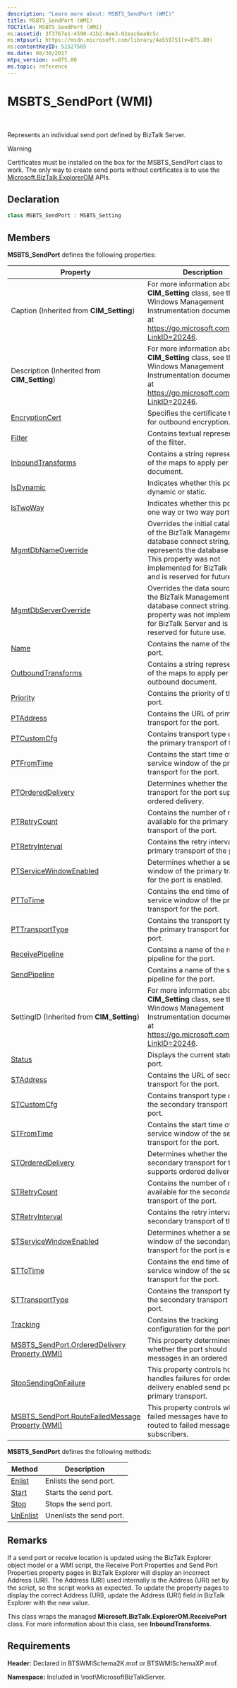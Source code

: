 ```yaml
---
description: "Learn more about: MSBTS_SendPort (WMI)"
title: MSBTS_SendPort (WMI)
TOCTitle: MSBTS_SendPort (WMI)
ms:assetid: 3f3767e1-4590-41b2-8ee3-02eac6ea8c5c
ms:mtpsurl: https://msdn.microsoft.com/library/Aa559751(v=BTS.80)
ms:contentKeyID: 51527565
ms.date: 08/30/2017
mtps_version: v=BTS.80
ms.topic: reference
---
```


# MSBTS\_SendPort (WMI)

 

Represents an individual send port defined by BizTalk Server.


> [!WARNING]
> <P>Certificates must be installed on the box for the MSBTS_SendPort class to work. The only way to create send ports without certificates is to use the <A href="/previous-versions/">Microsoft.BizTalk.ExplorerOM</A> APIs.</P>



## Declaration

```C#
class MSBTS_SendPort : MSBTS_Setting  
```

## Members

**MSBTS\_SendPort** defines the following properties:

<table>
<thead>
<tr class="header">
<th>Property</th>
<th>Description</th>
</tr>
</thead>
<tbody>
<tr class="odd">
<td>Caption (Inherited from <strong>CIM_Setting</strong>)</td>
<td>For more information about the <strong>CIM_Setting</strong> class, see the Windows Management Instrumentation documentation at <a href="/windows/win32/cimwin32prov/cim-setting">https://go.microsoft.com/fwlink/?LinkID=20246</a>.</td>
</tr>
<tr class="even">
<td>Description (Inherited from <strong>CIM_Setting</strong>)</td>
<td>For more information about the <strong>CIM_Setting</strong> class, see the Windows Management Instrumentation documentation at <a href="/windows/win32/cimwin32prov/cim-setting">https://go.microsoft.com/fwlink/?LinkID=20246</a>.</td>
</tr>
<tr class="odd">
<td><a href="msbts-sendport-encryptioncert-property-wmi.md">EncryptionCert</a></td>
<td>Specifies the certificate to use for outbound encryption.</td>
</tr>
<tr class="even">
<td><a href="msbts-sendport-filter-property-wmi.md">Filter</a></td>
<td>Contains textual representation of the filter.</td>
</tr>
<tr class="odd">
<td><a href="msbts-sendport-inboundtransforms-property-wmi.md">InboundTransforms</a></td>
<td>Contains a string representation of the maps to apply per inbound document.</td>
</tr>
<tr class="even">
<td><a href="msbts-sendport-isdynamic-property-wmi.md">IsDynamic</a></td>
<td>Indicates whether this port is a dynamic or static.</td>
</tr>
<tr class="odd">
<td><a href="msbts-sendport-istwoway-property-wmi.md">IsTwoWay</a></td>
<td>Indicates whether this port is a one way or two way port.</td>
</tr>
<tr class="even">
<td><a href="msbts-sendport-mgmtdbnameoverride-property-wmi.md">MgmtDbNameOverride</a></td>
<td>Overrides the initial catalog part of the BizTalk Management database connect string, and represents the database name. This property was not implemented for BizTalk Server and is reserved for future use.</td>
</tr>
<tr class="odd">
<td><a href="msbts-sendport-mgmtdbserveroverride-property-wmi.md">MgmtDbServerOverride</a></td>
<td>Overrides the data source part of the BizTalk Management database connect string. This property was not implemented for BizTalk Server and is reserved for future use.</td>
</tr>
<tr class="even">
<td><a href="msbts-sendport-name-property-wmi.md">Name</a></td>
<td>Contains the name of the send port.</td>
</tr>
<tr class="odd">
<td><a href="msbts-sendport-outboundtransforms-property-wmi.md">OutboundTransforms</a></td>
<td>Contains a string representation of the maps to apply per outbound document.</td>
</tr>
<tr class="even">
<td><a href="msbts-sendport-priority-property-wmi.md">Priority</a></td>
<td>Contains the priority of the send port.</td>
</tr>
<tr class="odd">
<td><a href="msbts-sendport-ptaddress-property-wmi.md">PTAddress</a></td>
<td>Contains the URL of primary transport for the port.</td>
</tr>
<tr class="even">
<td><a href="msbts-sendport-ptcustomcfg-property-wmi.md">PTCustomCfg</a></td>
<td>Contains transport type data for the primary transport of the port.</td>
</tr>
<tr class="odd">
<td><a href="msbts-sendport-ptfromtime-property-wmi.md">PTFromTime</a></td>
<td>Contains the start time of the service window of the primary transport for the port.</td>
</tr>
<tr class="even">
<td><a href="msbts-sendport-ptordereddelivery-property-wmi.md">PTOrderedDelivery</a></td>
<td>Determines whether the primary transport for the port supports ordered delivery.</td>
</tr>
<tr class="odd">
<td><a href="msbts-sendport-ptretrycount-property-wmi.md">PTRetryCount</a></td>
<td>Contains the number of retries available for the primary transport of the port.</td>
</tr>
<tr class="even">
<td><a href="msbts-sendport-ptretryinterval-property-wmi.md">PTRetryInterval</a></td>
<td>Contains the retry interval for the primary transport of the port.</td>
</tr>
<tr class="odd">
<td><a href="msbts-sendport-ptservicewindowenabled-property-wmi.md">PTServiceWindowEnabled</a></td>
<td>Determines whether a service window of the primary transport for the port is enabled.</td>
</tr>
<tr class="even">
<td><a href="msbts-sendport-pttotime-property-wmi.md">PTToTime</a></td>
<td>Contains the end time of the service window of the primary transport for the port.</td>
</tr>
<tr class="odd">
<td><a href="msbts-sendport-pttransporttype-property-wmi.md">PTTransportType</a></td>
<td>Contains the transport type of the primary transport for the port.</td>
</tr>
<tr class="even">
<td><a href="msbts-sendport-receivepipeline-property-wmi.md">ReceivePipeline</a></td>
<td>Contains a name of the receive pipeline for the port.</td>
</tr>
<tr class="odd">
<td><a href="msbts-sendport-sendpipeline-property-wmi.md">SendPipeline</a></td>
<td>Contains a name of the send pipeline for the port.</td>
</tr>
<tr class="even">
<td>SettingID (Inherited from <strong>CIM_Setting</strong>)</td>
<td>For more information about the <strong>CIM_Setting</strong> class, see the Windows Management Instrumentation documentation at <a href="/windows/win32/cimwin32prov/cim-setting">https://go.microsoft.com/fwlink/?LinkID=20246</a>.</td>
</tr>
<tr class="odd">
<td><a href="msbts-sendport-status-property-wmi.md">Status</a></td>
<td>Displays the current status of the port.</td>
</tr>
<tr class="even">
<td><a href="msbts-sendport-staddress-property-wmi.md">STAddress</a></td>
<td>Contains the URL of secondary transport for the port.</td>
</tr>
<tr class="odd">
<td><a href="msbts-sendport-stcustomcfg-property-wmi.md">STCustomCfg</a></td>
<td>Contains transport type data for the secondary transport of the port.</td>
</tr>
<tr class="even">
<td><a href="msbts-sendport-stfromtime-property-wmi.md">STFromTime</a></td>
<td>Contains the start time of the service window of the secondary transport for the port.</td>
</tr>
<tr class="odd">
<td><a href="msbts-sendport-stordereddelivery-property-wmi.md">STOrderedDelivery</a></td>
<td>Determines whether the secondary transport for the port supports ordered delivery.</td>
</tr>
<tr class="even">
<td><a href="msbts-sendport-stretrycount-property-wmi.md">STRetryCount</a></td>
<td>Contains the number of retries available for the secondary transport of the port.</td>
</tr>
<tr class="odd">
<td><a href="msbts-sendport-stretryinterval-property-wmi.md">STRetryInterval</a></td>
<td>Contains the retry interval for the secondary transport of the port.</td>
</tr>
<tr class="even">
<td><a href="msbts-sendport-stservicewindowenabled-property-wmi.md">STServiceWindowEnabled</a></td>
<td>Determines whether a service window of the secondary transport for the port is enabled.</td>
</tr>
<tr class="odd">
<td><a href="msbts-sendport-sttotime-property-wmi.md">STToTime</a></td>
<td>Contains the end time of the service window of the secondary transport for the port.</td>
</tr>
<tr class="even">
<td><a href="msbts-sendport-sttransporttype-property-wmi.md">STTransportType</a></td>
<td>Contains the transport type of the secondary transport for the port.</td>
</tr>
<tr class="odd">
<td><a href="msbts-sendport-tracking-property-wmi.md">Tracking</a></td>
<td>Contains the tracking configuration for the port.</td>
</tr>
<tr class="even">
<td><a href="msbts-sendport-ordereddelivery-property-wmi.md">MSBTS_SendPort.OrderedDelivery Property (WMI)</a></td>
<td>This property determines whether the port should send messages in an ordered manner.</td>
</tr>
<tr class="odd">
<td><a href="msbts-sendport-stopsendingonfailure-property-wmi.md">StopSendingOnFailure</a></td>
<td>This property controls how EPM handles failures for order delivery enabled send port's primary transport.</td>
</tr>
<tr class="even">
<td><a href="msbts-sendport-routefailedmessage-property-wmi.md">MSBTS_SendPort.RouteFailedMessage Property (WMI)</a></td>
<td>This property controls whether failed messages have to be routed to failed message subscribers.</td>
</tr>
</tbody>
</table>


**MSBTS\_SendPort** defines the following methods:

<table>
<thead>
<tr class="header">
<th>Method</th>
<th>Description</th>
</tr>
</thead>
<tbody>
<tr class="odd">
<td><a href="msbts-sendport-enlist-method-wmi.md">Enlist</a></td>
<td>Enlists the send port.</td>
</tr>
<tr class="even">
<td><a href="msbts-sendport-start-method-wmi.md">Start</a></td>
<td>Starts the send port.</td>
</tr>
<tr class="odd">
<td><a href="msbts-sendport-stop-method-wmi.md">Stop</a></td>
<td>Stops the send port.</td>
</tr>
<tr class="even">
<td><a href="msbts-sendport-unenlist-method-wmi.md">UnEnlist</a></td>
<td>Unenlists the send port.</td>
</tr>
</tbody>
</table>


## Remarks

If a send port or receive location is updated using the BizTalk Explorer object model or a WMI script, the Receive Port Properties and Send Port Properties property pages in BizTalk Explorer will display an incorrect Address (URI). The Address (URI) used internally is the Address (URI) set by the script, so the script works as expected. To update the property pages to display the correct Address (URI), update the Address (URI) field in BizTalk Explorer with the new value.

This class wraps the managed **Microsoft.BizTalk.ExplorerOM.ReceivePort** class. For more information about this class, see **InboundTransforms**.

## Requirements

**Header:** Declared in BTSWMISchema2K.mof or BTSWMISchemaXP.mof.

**Namespace:** Included in \\root\\MicrosoftBizTalkServer.
